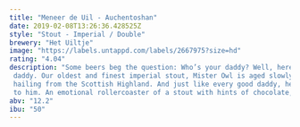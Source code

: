 ```yaml
---
title: "Meneer de Uil - Auchentoshan"
date: 2019-02-08T13:26:36.428525Z
style: "Stout - Imperial / Double"
brewery: "Het Uiltje"
image: "https://labels.untappd.com/labels/2667975?size=hd"
rating: "4.04"
description: "Some beers beg the question: Who’s your daddy? Well, here at Uiltje, Meneer de Uil is our daddy. Our oldest and finest imperial stout, Mister Owl is aged slowly in whisky barrels hailing from the Scottish Highland. And just like every good daddy, he’s a complex character that smells of smoke and comes with all sorts of historical baggage attached to him. An emotional rollercoaster of a stout with hints of chocolate, coffee and vanilla. Sip in front of a fireplace or the late-summer BBQ pit, but by all means sip. And… "
abv: "12.2"
ibu: "50"
---
```

